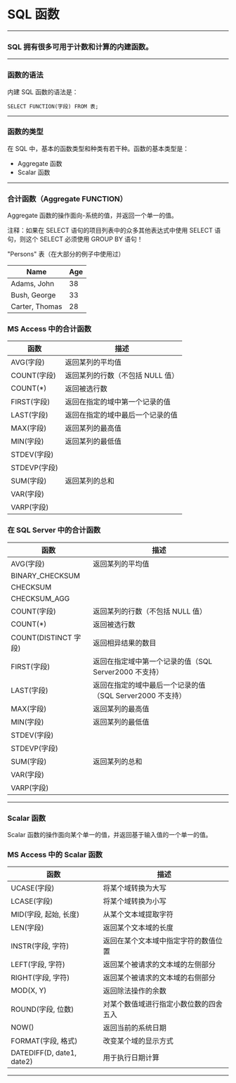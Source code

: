 # SQL 函数

---
### SQL 拥有很多可用于计数和计算的内建函数。

---
### 函数的语法

内建 SQL 函数的语法是：

```
SELECT FUNCTION(字段) FROM 表;
```

---
### 函数的类型

在 SQL 中，基本的函数类型和种类有若干种。函数的基本类型是：

* Aggregate 函数
* Scalar 函数

---
### 合计函数（Aggregate FUNCTION）

Aggregate 函数的操作面向-系统的值，并返回一个单一的值。

注释：如果在 SELECT 语句的项目列表中的众多其他表达式中使用 SELECT 语句，则这个 SELECT 必须使用 GROUP BY 语句！

"Persons" 表（在大部分的例子中使用过）

Name           | Age
---------------|----
Adams, John    | 38
Bush, George   | 33
Carter, Thomas | 28

### MS Access 中的合计函数

函数        | 描述
------------|---------------------------------
AVG(字段)   | 返回某列的平均值
COUNT(字段) | 返回某列的行数（不包括 NULL 值）
COUNT(*)    | 返回被选行数
FIRST(字段) | 返回在指定的域中第一个记录的值
LAST(字段)  | 返回在指定的域中最后一个记录的值
MAX(字段)   | 返回某列的最高值
MIN(字段)   | 返回某列的最低值
STDEV(字段) | 
STDEVP(字段)| 
SUM(字段)   | 返回某列的总和
VAR(字段)   |
VARP(字段)  | 

### 在 SQL Server 中的合计函数

函数            | 描述
----------------|----------------------------
AVG(字段)       | 返回某列的平均值
BINARY_CHECKSUM | 
CHECKSUM        |
CHECKSUM_AGG    | 
COUNT(字段)     | 返回某列的行数（不包括 NULL 值）
COUNT(*)        | 返回被选行数
COUNT(DISTINCT 字段) | 返回相异结果的数目
FIRST(字段)     | 返回在指定域中第一个记录的值（SQL Server2000 不支持）
LAST(字段)      | 返回在指定的域中最后一个记录的值（SQL Server2000 不支持）
MAX(字段)       | 返回某列的最高值
MIN(字段)       | 返回某列的最低值
STDEV(字段)     |
STDEVP(字段)    |
SUM(字段)       | 返回某列的总和
VAR(字段)       |
VARP(字段)      |

---
### Scalar 函数

Scalar 函数的操作面向某个单一的值，并返回基于输入值的一个单一的值。

### MS Access 中的 Scalar 函数

函数              | 描述
------------------|--------------------
UCASE(字段)       | 将某个域转换为大写
LCASE(字段)       | 将某个域转换为小写
MID(字段, 起始, 长度) | 从某个文本域提取字符
LEN(字段)         | 返回某个文本域的长度
INSTR(字段, 字符) | 返回在某个文本域中指定字符的数值位置
LEFT(字段, 字符)  | 返回某个被请求的文本域的左侧部分
RIGHT(字段, 字符) | 返回某个被请求的文本域的右侧部分
MOD(X, Y)         | 返回除法操作的余数
ROUND(字段, 位数) | 对某个数值域进行指定小数位数的四舍五入
NOW()             | 返回当前的系统日期
FORMAT(字段, 格式)| 改变某个域的显示方式
DATEDIFF(D, date1, date2) | 用于执行日期计算

---
